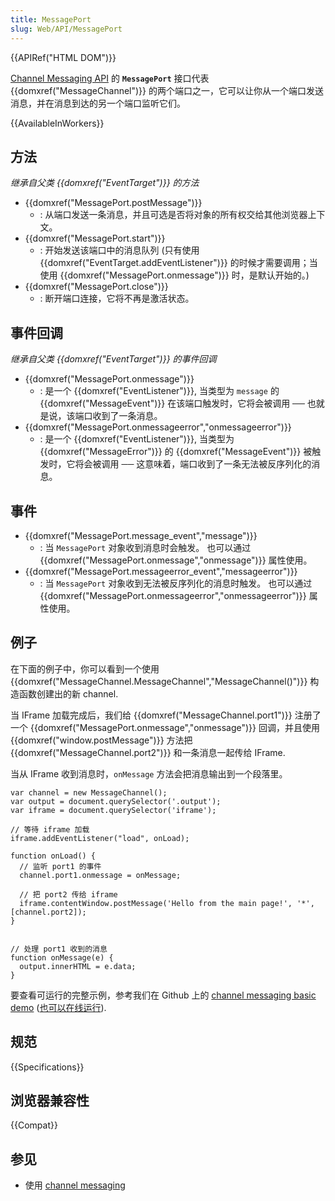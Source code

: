 ```yaml
---
title: MessagePort
slug: Web/API/MessagePort
---
```


{{APIRef("HTML DOM")}}

[Channel Messaging API](/zh-CN/docs/Web/API/Channel_Messaging_API) 的 **`MessagePort`** 接口代表 {{domxref("MessageChannel")}} 的两个端口之一，它可以让你从一个端口发送消息，并在消息到达的另一个端口监听它们。

{{AvailableInWorkers}}

## 方法

_继承自父类 {{domxref("EventTarget")}} 的方法_

- {{domxref("MessagePort.postMessage")}}
  - : 从端口发送一条消息，并且可选是否将对象的所有权交给其他浏览器上下文。
- {{domxref("MessagePort.start")}}
  - : 开始发送该端口中的消息队列 (只有使用 {{domxref("EventTarget.addEventListener")}} 的时候才需要调用；当使用 {{domxref("MessagePort.onmessage")}} 时，是默认开始的。)
- {{domxref("MessagePort.close")}}
  - : 断开端口连接，它将不再是激活状态。

## 事件回调

_继承自父类 {{domxref("EventTarget")}} 的事件回调_

- {{domxref("MessagePort.onmessage")}}
  - : 是一个 {{domxref("EventListener")}}, 当类型为 `message` 的 {{domxref("MessageEvent")}} 在该端口触发时，它将会被调用 ── 也就是说，该端口收到了一条消息。
- {{domxref("MessagePort.onmessageerror","onmessageerror")}}
  - : 是一个 {{domxref("EventListener")}}, 当类型为 {{domxref("MessageError")}} 的 {{domxref("MessageEvent")}} 被触发时，它将会被调用 ── 这意味着，端口收到了一条无法被反序列化的消息。

## 事件

- {{domxref("MessagePort.message_event","message")}}
  - : 当 `MessagePort` 对象收到消息时会触发。
    也可以通过 {{domxref("MessagePort.onmessage","onmessage")}} 属性使用。
- {{domxref("MessagePort.messageerror_event","messageerror")}}
  - : 当 `MessagePort` 对象收到无法被反序列化的消息时触发。
    也可以通过 {{domxref("MessagePort.onmessageerror","onmessageerror")}} 属性使用。

## 例子

在下面的例子中，你可以看到一个使用 {{domxref("MessageChannel.MessageChannel","MessageChannel()")}} 构造函数创建出的新 channel.

当 IFrame 加载完成后，我们给 {{domxref("MessageChannel.port1")}} 注册了一个 {{domxref("MessagePort.onmessage","onmessage")}} 回调，并且使用 {{domxref("window.postMessage")}} 方法把 {{domxref("MessageChannel.port2")}} 和一条消息一起传给 IFrame.

当从 IFrame 收到消息时，`onMessage` 方法会把消息输出到一个段落里。

```plain
var channel = new MessageChannel();
var output = document.querySelector('.output');
var iframe = document.querySelector('iframe');

// 等待 iframe 加载
iframe.addEventListener("load", onLoad);

function onLoad() {
  // 监听 port1 的事件
  channel.port1.onmessage = onMessage;

  // 把 port2 传给 iframe
  iframe.contentWindow.postMessage('Hello from the main page!', '*', [channel.port2]);
}


// 处理 port1 收到的消息
function onMessage(e) {
  output.innerHTML = e.data;
}
```

要查看可运行的完整示例，参考我们在 Github 上的 [channel messaging basic demo](https://github.com/mdn/dom-examples/tree/master/channel-messaging-basic) ([也可以在线运行](https://mdn.github.io/dom-examples/channel-messaging-basic/)).

## 规范

{{Specifications}}

## 浏览器兼容性

{{Compat}}

## 参见

- 使用 [channel messaging](/zh-CN/docs/Web/API/Channel_Messaging_API/Using_channel_messaging)
